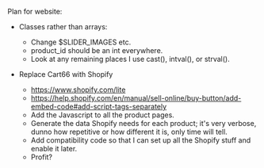 Plan for website:

*   Classes rather than arrays:
    *   Change $SLIDER_IMAGES etc.
    *   product_id should be an int everywhere.
    *   Look at any remaining places I use cast(), intval(), or strval().

*   Replace Cart66 with Shopify
    *   https://www.shopify.com/lite
    *   https://help.shopify.com/en/manual/sell-online/buy-button/add-embed-code#add-script-tags-separately
    *   Add the Javascript to all the product pages.
    *   Generate the data Shopify needs for each product; it's very verbose, dunno
        how repetitive or how different it is, only time will tell.
    *   Add compatibility code so that I can set up all the Shopify stuff and enable
        it later.
    *   Profit?
